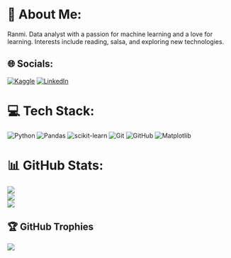 # 💫 About Me:
Ranmi. Data analyst with a passion for machine learning and a love for learning. Interests include reading, salsa, and exploring new technologies.


## 🌐 Socials:
[![Kaggle](https://img.shields.io/badge/Kaggle-20BEFF?style=plastic&logo=Kaggle&logoColor=white)](https://www.kaggle.com/ranmia)
[![LinkedIn](https://img.shields.io/badge/LinkedIn-%230077B5.svg?style=plastic&logo=linkedin&logoColor=white)](https://www.linkedin.com/in/ranmia/)


# 💻 Tech Stack:
![Python](https://img.shields.io/badge/python-3670A0?style=plastic&logo=python&logoColor=ffdd54) ![Pandas](https://img.shields.io/badge/pandas-%23150458.svg?style=plastic&logo=pandas&logoColor=white) ![scikit-learn](https://img.shields.io/badge/scikit--learn-%23F7931E.svg?style=plastic&logo=scikit-learn&logoColor=white)  ![Git](https://img.shields.io/badge/git-%23F05033.svg?style=plastic&logo=git&logoColor=white) ![GitHub](https://img.shields.io/badge/github-%23121011.svg?style=plastic&logo=github&logoColor=white) ![Matplotlib](https://img.shields.io/badge/Matplotlib-%23ffffff.svg?style=plastic&logo=Matplotlib&logoColor=black) 

# 📊 GitHub Stats:
![](https://github-readme-stats.vercel.app/api?username=itsrummmy&show_icons=true&theme=noctis_minimus)<br/>
![](https://github-readme-streak-stats.herokuapp.com/?username=itsrummmy&theme=noctis_minimus)<br/>
![](https://github-readme-stats.vercel.app/api/top-langs/?username=itsrummmy&theme=github_dark_dimmed&hide_border=false&include_all_commits=false&count_private=false&layout=compact)


## 🏆 GitHub Trophies
![](https://github-profile-trophy.vercel.app/?username=itsrummmy&theme=nord&no-frame=false&no-bg=true&margin-w=4)

<!-- Proudly created with GPRM ( https://gprm.itsvg.in ) -->
